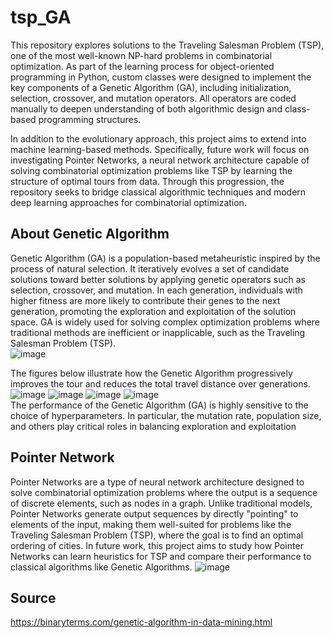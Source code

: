 # tsp_GA
This repository explores solutions to the Traveling Salesman Problem (TSP), one of the most well-known NP-hard problems in combinatorial optimization. As part of the learning process for object-oriented programming in Python, custom classes were designed to implement the key components of a Genetic Algorithm (GA), including initialization, selection, crossover, and mutation operators. All operators are coded manually to deepen understanding of both algorithmic design and class-based programming structures.

In addition to the evolutionary approach, this project aims to extend into machine learning-based methods. Specifically, future work will focus on investigating Pointer Networks, a neural network architecture capable of solving combinatorial optimization problems like TSP by learning the structure of optimal tours from data. Through this progression, the repository seeks to bridge classical algorithmic techniques and modern deep learning approaches for combinatorial optimization.

## About Genetic Algorithm
Genetic Algorithm (GA) is a population-based metaheuristic inspired by the process of natural selection. It iteratively evolves a set of candidate solutions toward better solutions by applying genetic operators such as selection, crossover, and mutation. In each generation, individuals with higher fitness are more likely to contribute their genes to the next generation, promoting the exploration and exploitation of the solution space.
GA is widely used for solving complex optimization problems where traditional methods are inefficient or inapplicable, such as the Traveling Salesman Problem (TSP).
<br>
![image](https://github.com/user-attachments/assets/2393db8d-7984-41eb-ae61-322e97e476f7)
<br>

The figures below illustrate how the Genetic Algorithm progressively improves the tour and reduces the total travel distance over generations.
![image](https://github.com/user-attachments/assets/8067c83d-034a-4bb4-868b-7c00c6f50a04)
![image](https://github.com/user-attachments/assets/f60024b3-3b9e-428f-986a-7b1489ea6dc5)
![image](https://github.com/user-attachments/assets/1e6fc8df-c306-46b0-b183-0e3a17ea8792)
![image](https://github.com/user-attachments/assets/3e36567b-3a2c-4471-a319-12d4495fe611)
<br>
The performance of the Genetic Algorithm (GA) is highly sensitive to the choice of hyperparameters. In particular, the mutation rate, population size, and others play critical roles in balancing exploration and exploitation
## Pointer Network
Pointer Networks are a type of neural network architecture designed to solve combinatorial optimization problems where the output is a sequence of discrete elements, such as nodes in a graph.
Unlike traditional models, Pointer Networks generate output sequences by directly "pointing" to elements of the input, making them well-suited for problems like the Traveling Salesman Problem (TSP), where the goal is to find an optimal ordering of cities.
In future work, this project aims to study how Pointer Networks can learn heuristics for TSP and compare their performance to classical algorithms like Genetic Algorithms.
![image](https://github.com/user-attachments/assets/c0aa6eaa-dc46-4ff4-a578-3bbc05c19267)
## Source
https://binaryterms.com/genetic-algorithm-in-data-mining.html
